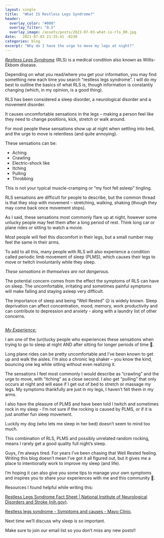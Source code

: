 ```yaml
---
layout: single
title:  "What IS Restless Legs Syndrome?"
header:
  overlay_color: "#000"
  overlay_filter: "0.5"
  overlay_image: /assets/posts/2021-07-03-what-is-rls_00.jpg
date:   2021-07-03 21:35:41 -0230
categories: blog
excerpt: "Why do I have the urge to move my legs at night?"
---
```

<ins>*Restless Legs Syndrome*</ins> (RLS) is a medical condition also known as Willis-Ekbom disease.

Depending on what you read/where you get your information, you may find something new each time you search “restless legs syndrome”.  I will do my best to outline the basics of what RLS is, though information is constantly changing (which, in my opinion, is a good thing).

RLS has been considered a sleep disorder, a neurological disorder and a movement disorder.

It causes uncomfortable sensations in the legs – making a person feel like they need to change positions, kick, stretch or walk around. 

For most people these sensations show up at night when settling into bed, and the urge to move is relentless (and quite annoying). 

These sensations can be:
- Aching
- Crawling
- Electric–shock like
- Itching
- Pulling
- Throbbing

This is not your typical muscle-cramping or “my foot fell asleep” tingling. 

RLS sensations are difficult for people to describe, but the common thread is that they stop with movement – stretching, walking, shaking (though they may come back once movement stops).

As I said, these sensations most commonly flare up at night, however some unlucky people may feel them after a long period of rest. Think long car or plane rides or sitting to watch a movie.

Most people will feel this discomfort in their legs, but a small number may feel the same in their arms.

To add to all this, many people with RLS will also experience a condition called periodic limb movement of sleep (PLMS), which causes their legs to move or twitch involuntarily while they sleep.

*These sensations in themselves are not dangerous.*

The potential concern comes from the effect the symptoms of RLS can have on sleep. The uncomfortable, irritating and sometimes painful symptoms will make falling and staying asleep very difficult. 

The importance of sleep and being “Well Rested” 😉 is widely known. Sleep deprivation can affect concentration, mood, memory, work productivity and can contribute to depression and anxiety - along with a laundry list of other concerns.


<img src="{{ site.url }}{{ site.baseurl }}/assets/posts/2021-07-03-what-is-rls_01.jpg" alt="">


<ins>*My Experience:*</ins>

I am one of the (un)lucky people who experiences these sensations when trying to go to sleep at night AND after sitting for longer periods of time 🥳. 

Long plane rides can be pretty uncomfortable and I’ve been known to get up and walk the aisles. I’m also a chronic leg shaker – you know the kind, bouncing one leg while sitting without even realizing it.

The sensations I feel most commonly I would describe as “crawling” and the urge to move, with “itching” as a close second. I also get “pulling” that only occurs at night and will ease if I get out of bed to stretch or massage my legs. My symptoms thankfully are just in my legs, I haven’t felt them in my arms.

I also have the pleasure of PLMS and have been told I twitch and sometimes rock in my sleep - I’m not sure if the rocking is caused by PLMS, or if it is just another fun sleep movement. 

Luckily my dog (who lets me sleep in her bed) doesn’t seem to mind too much.

This combination of RLS, PLMS and possibly unrelated random rocking, means I rarely get a good quality full night’s sleep. 

Guys, I’m always tired. For years I’ve been chasing that Well Rested feeling. Writing this blog doesn’t mean I’ve got it all figured out, but it gives me a place to intentionally work to improve my sleep (and life).

I’m hoping it can also give you some tips to manage your own symptoms and inspires you to share your experiences with me and this community 🤗.

Resources I found helpful while writing this:

[Restless Legs Syndrome Fact Sheet \| National Institute of Neurological Disorders and Stroke (nih.gov)](https://www.ninds.nih.gov/Disorders/Patient-Caregiver-Education/Fact-Sheets/Restless-Legs-Syndrome-Fact-Sheet).

[Restless legs syndrome - Symptoms and causes - Mayo Clinic](https://www.mayoclinic.org/diseases-conditions/restless-legs-syndrome/symptoms-causes/syc-20377168).

Next time we’ll discuss why sleep is so important.

Make sure to join our email list so you don’t miss any new posts!!
